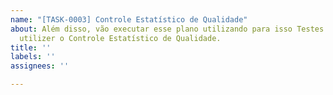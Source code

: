 ```yaml
---
name: "[TASK-0003] Controle Estatístico de Qualidade"
about: Além disso, vão executar esse plano utilizando para isso Testes unitários e
  utilizer o Controle Estatístico de Qualidade.
title: ''
labels: ''
assignees: ''

---
```



